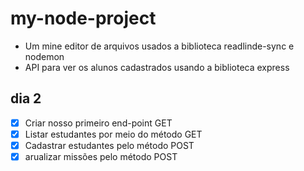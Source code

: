# my-node-project

+ Um mine editor de arquivos usados a biblioteca readlinde-sync e nodemon
+ API para ver os alunos cadastrados usando a biblioteca express

## dia 2

+ [x] Criar nosso primeiro end-point GET
+ [x] Listar estudantes por meio do método GET
+ [x] Cadastrar estudantes pelo método POST
+ [x] arualizar missões pelo método POST
